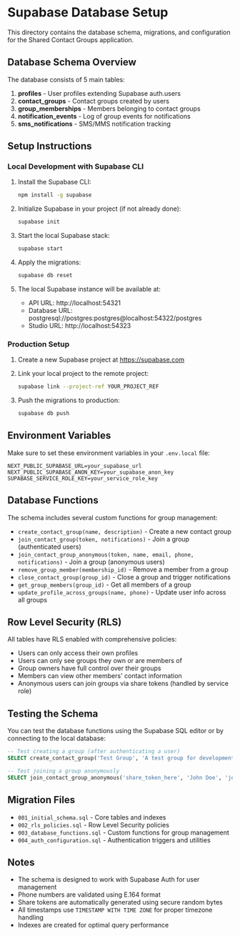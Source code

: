 # Supabase Database Setup

This directory contains the database schema, migrations, and configuration for the Shared Contact Groups application.

## Database Schema Overview

The database consists of 5 main tables:

1. **profiles** - User profiles extending Supabase auth.users
2. **contact_groups** - Contact groups created by users
3. **group_memberships** - Members belonging to contact groups
4. **notification_events** - Log of group events for notifications
5. **sms_notifications** - SMS/MMS notification tracking

## Setup Instructions

### Local Development with Supabase CLI

1. Install the Supabase CLI:
   ```bash
   npm install -g supabase
   ```

2. Initialize Supabase in your project (if not already done):
   ```bash
   supabase init
   ```

3. Start the local Supabase stack:
   ```bash
   supabase start
   ```

4. Apply the migrations:
   ```bash
   supabase db reset
   ```

5. The local Supabase instance will be available at:
   - API URL: http://localhost:54321
   - Database URL: postgresql://postgres:postgres@localhost:54322/postgres
   - Studio URL: http://localhost:54323

### Production Setup

1. Create a new Supabase project at https://supabase.com

2. Link your local project to the remote project:
   ```bash
   supabase link --project-ref YOUR_PROJECT_REF
   ```

3. Push the migrations to production:
   ```bash
   supabase db push
   ```

## Environment Variables

Make sure to set these environment variables in your `.env.local` file:

```env
NEXT_PUBLIC_SUPABASE_URL=your_supabase_url
NEXT_PUBLIC_SUPABASE_ANON_KEY=your_supabase_anon_key
SUPABASE_SERVICE_ROLE_KEY=your_service_role_key
```

## Database Functions

The schema includes several custom functions for group management:

- `create_contact_group(name, description)` - Create a new contact group
- `join_contact_group(token, notifications)` - Join a group (authenticated users)
- `join_contact_group_anonymous(token, name, email, phone, notifications)` - Join a group (anonymous users)
- `remove_group_member(membership_id)` - Remove a member from a group
- `close_contact_group(group_id)` - Close a group and trigger notifications
- `get_group_members(group_id)` - Get all members of a group
- `update_profile_across_groups(name, phone)` - Update user info across all groups

## Row Level Security (RLS)

All tables have RLS enabled with comprehensive policies:

- Users can only access their own profiles
- Users can only see groups they own or are members of
- Group owners have full control over their groups
- Members can view other members' contact information
- Anonymous users can join groups via share tokens (handled by service role)

## Testing the Schema

You can test the database functions using the Supabase SQL editor or by connecting to the local database:

```sql
-- Test creating a group (after authenticating a user)
SELECT create_contact_group('Test Group', 'A test group for development');

-- Test joining a group anonymously
SELECT join_contact_group_anonymous('share_token_here', 'John Doe', 'john@example.com', '+1234567890', true);
```

## Migration Files

- `001_initial_schema.sql` - Core tables and indexes
- `002_rls_policies.sql` - Row Level Security policies
- `003_database_functions.sql` - Custom functions for group management
- `004_auth_configuration.sql` - Authentication triggers and utilities

## Notes

- The schema is designed to work with Supabase Auth for user management
- Phone numbers are validated using E.164 format
- Share tokens are automatically generated using secure random bytes
- All timestamps use `TIMESTAMP WITH TIME ZONE` for proper timezone handling
- Indexes are created for optimal query performance